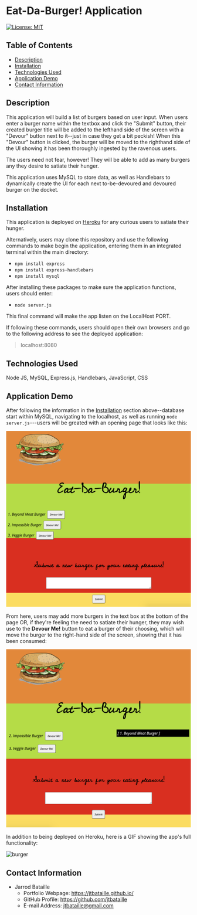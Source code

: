 # Eat-Da-Burger! Application
[![License: MIT](https://img.shields.io/badge/License-MIT-yellow.svg)](https://opensource.org/licenses/MIT)

## Table of Contents
* [Description](#description)
* [Installation](#installation)
* [Technologies Used](#technologies-used)
* [Application Demo](#application-demo)
* [Contact Information](#contact-information)

## Description
This application will build a list of burgers based on user input. When users enter a burger name within the textbox and click the "Submit" button, their created burger title will be added to the lefthand side of the screen with a "Devour" button next to it--just in case they get a bit peckish! When this "Devour" button is clicked, the burger will be moved to the righthand side of the UI showing it has been thoroughly ingested by the ravenous users.

The users need not fear, however! They will be able to add as many burgers any they desire to satiate their hunger.

This application uses MySQL to store data, as well as Handlebars to dynamically create the UI for each next to-be-devoured and devoured burger on the docket.

## Installation
This application is deployed on [Heroku](https://desolate-wave-66580.herokuapp.com/) for any curious users to satiate their hunger.

Alternatively, users may clone this repository and use the following commands to make begin the application, entering them in an integrated terminal within the main directory:

* ```npm install express```
* ```npm install express-handlebars```
* ```npm install mysql```

After installing these packages to make sure the application functions, users should enter:

* ```node server.js```

This final command will make the app listen on the LocalHost PORT.

If following these commands, users should open their own browsers and go to the following address to see the deployed application:

> localhost:8080

## Technologies Used
Node JS, MySQL, Express.js, Handlebars, JavaScript, CSS

## Application Demo
After following the information in the [Installation](#installation) section above--database start within MySQL, navigating to the localhost, as well as running ```node server.js```---users will be greated with an opening page that looks like this:

![startpage](public/assets/img/startpage.png)


From here, users may add more burgers in the text box at the bottom of the page OR, if they're feeling the need to satiate their hunger, they may wish use to the **Devour Me!** button to eat a burger of their choosing, which will move the burger to the right-hand side of the screen, showing that it has been consumed:

![devourbutton](public/assets/img/devourbutton.png)

In addition to being deployed on Heroku, here is a GIF showing the app's full functionality:

![burger](https://user-images.githubusercontent.com/65187093/94218953-a17ac480-feb3-11ea-9a11-6d827eafe996.gif)

## Contact Information
* Jarrod Bataille
  * Portfolio Webpage: https://jtbataille.github.io/
  * GitHub Profile: https://github.com/jtbataille
  * E-mail Address: jtbataille@gmail.com

